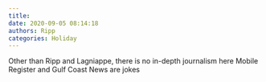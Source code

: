 ```yaml
---
title: 
date: 2020-09-05 08:14:18
authors: Ripp
categories: Holiday
---
```


 Other than Ripp and Lagniappe, there is no in-depth journalism here
Mobile Register and Gulf Coast News are jokes